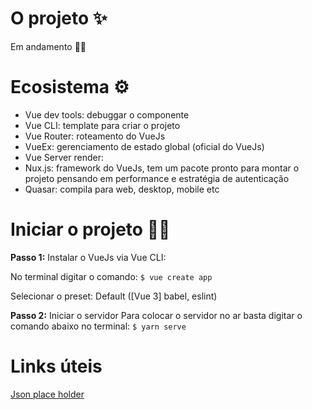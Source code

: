 # O projeto ✨

Em andamento 👨‍💻

# Ecosistema ⚙

* Vue dev tools: debuggar o componente
* Vue CLI: template para criar o projeto
* Vue Router: roteamento do VueJs
* VueEx: gerenciamento de estado global (oficial do VueJs)
* Vue Server render: 
* Nux.js: framework do VueJs, tem um pacote pronto para montar o projeto pensando em performance e estratégia de autenticação
* Quasar: compila para web, desktop, mobile etc

# Iniciar o projeto 🧙‍♂️

**Passo 1:** Instalar o VueJs via Vue CLI:

No terminal digitar o comando: 
`$ vue create app`

Selecionar o preset: Default ([Vue 3] babel, eslint)

**Passo 2:** Iniciar o servidor 
Para colocar o servidor no ar basta digitar o comando abaixo no terminal:
`$ yarn serve`

# Links úteis

<a href="https://jsonplaceholder.typicode.com/">Json place holder</a>